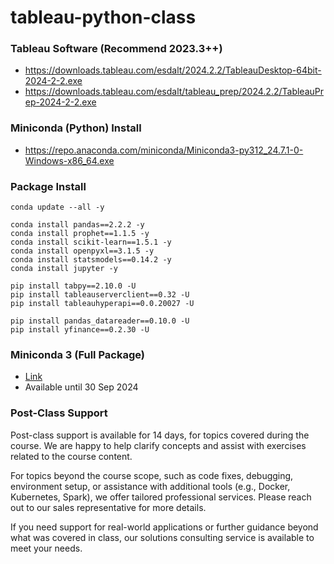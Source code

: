 # tableau-python-class

### Tableau Software (Recommend 2023.3++)
* https://downloads.tableau.com/esdalt/2024.2.2/TableauDesktop-64bit-2024-2-2.exe
* https://downloads.tableau.com/esdalt/tableau_prep/2024.2.2/TableauPrep-2024-2-2.exe

### Miniconda (Python) Install
* https://repo.anaconda.com/miniconda/Miniconda3-py312_24.7.1-0-Windows-x86_64.exe

### Package Install

```batch
conda update --all -y

conda install pandas==2.2.2 -y
conda install prophet==1.1.5 -y
conda install scikit-learn==1.5.1 -y
conda install openpyxl==3.1.5 -y
conda install statsmodels==0.14.2 -y
conda install jupyter -y

pip install tabpy==2.10.0 -U
pip install tableauserverclient==0.32 -U
pip install tableauhyperapi==0.0.20027 -U

pip install pandas_datareader==0.10.0 -U
pip install yfinance==0.2.30 -U
```

### Miniconda 3 (Full Package) 

* [Link](https://bacthailand-my.sharepoint.com/:u:/g/personal/vorapol_bac_co_th/ERE6L1N0OblJuEz9-TpuADAB2xzWqKxc4tSDFOkJey56Zw?e=TOiXia)
* Available until 30 Sep 2024

### Post-Class Support

Post-class support is available for 14 days, for topics covered during the course. We are happy to help clarify concepts and assist with exercises related to the course content.

For topics beyond the course scope, such as code fixes, debugging, environment setup, or assistance with additional tools (e.g., Docker, Kubernetes, Spark), we offer tailored professional services. Please reach out to our sales representative for more details.

If you need support for real-world applications or further guidance beyond what was covered in class, our solutions consulting service is available to meet your needs.

